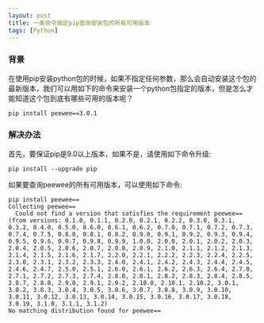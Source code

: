```yaml
---
layout: post
title: 一条命令搞定pip查询安装包的所有可用版本
tags: [Python]
---
```


### 背景

在使用pip安装python包的时候，如果不指定任何参数，那么会自动安装这个包的最新版本，我们可以用如下的命令来安装一个python包指定的版本，但是怎么才能知道这个包到底有哪些可用的版本呢？

```sh
pip install peewee==3.0.1
```

### 解决办法

首先，要保证pip是9.0以上版本，如果不是，请使用如下命令升级:

```
pip install --upgrade pip
```

如果要查询peewee的所有可用版本，可以使用如下命令:

```
pip install peewee==
Collecting peewee==
  Could not find a version that satisfies the requirement peewee== (from versions: 0.1.0, 0.1.1, 0.2.0, 0.2.1, 0.2.2, 0.3.0, 0.3.1, 0.3.2, 0.4.0, 0.5.0, 0.6.0, 0.6.1, 0.6.2, 0.7.0, 0.7.1, 0.7.2, 0.7.3, 0.7.4, 0.7.5, 0.8.0, 0.8.1, 0.8.2, 0.9.0, 0.9.1, 0.9.2, 0.9.3, 0.9.4, 0.9.5, 0.9.6, 0.9.7, 0.9.8, 0.9.9, 1.0.0, 2.0.0, 2.0.1, 2.0.2, 2.0.3, 2.0.4, 2.0.5, 2.0.6, 2.0.7, 2.0.8, 2.0.9, 2.1.0, 2.1.1, 2.1.2, 2.1.3, 2.1.4, 2.1.5, 2.1.6, 2.1.7, 2.2.0, 2.2.1, 2.2.2, 2.2.3, 2.2.4, 2.2.5, 2.3.0, 2.3.1, 2.3.2, 2.3.3, 2.4.0, 2.4.1, 2.4.2, 2.4.3, 2.4.4, 2.4.5, 2.4.6, 2.4.7, 2.5.0, 2.5.1, 2.6.0, 2.6.1, 2.6.2, 2.6.3, 2.6.4, 2.7.0, 2.7.1, 2.7.2, 2.7.3, 2.7.4, 2.8.0, 2.8.1, 2.8.2, 2.8.3, 2.8.4, 2.8.5, 2.8.7, 2.8.8, 2.9.0, 2.9.1, 2.9.2, 2.10.0, 2.10.1, 2.10.2, 3.0.1, 3.0.2, 3.0.3, 3.0.4, 3.0.5, 3.0.6, 3.0.7, 3.0.8, 3.0.9, 3.0.10, 3.0.11, 3.0.12, 3.0.13, 3.0.14, 3.0.15, 3.0.16, 3.0.17, 3.0.18, 3.0.19, 3.1.0, 3.1.1, 3.1.2)
No matching distribution found for peewee==

```

